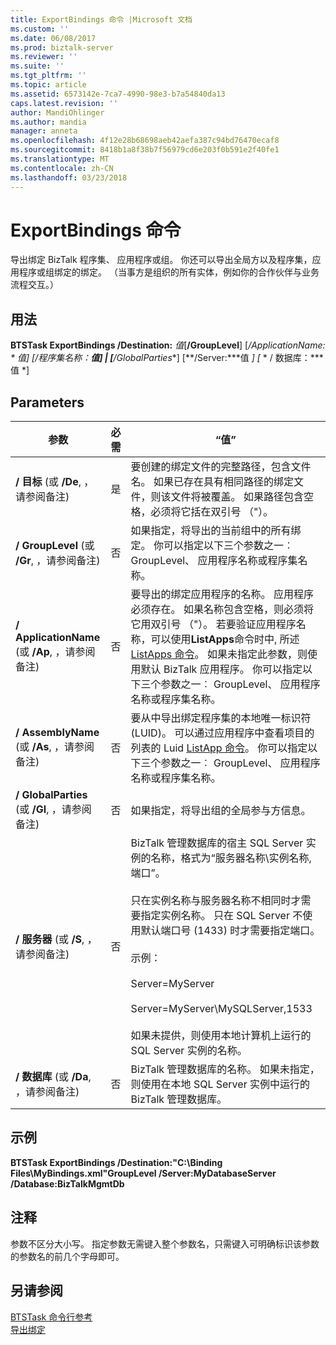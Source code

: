 ```yaml
---
title: ExportBindings 命令 |Microsoft 文档
ms.custom: ''
ms.date: 06/08/2017
ms.prod: biztalk-server
ms.reviewer: ''
ms.suite: ''
ms.tgt_pltfrm: ''
ms.topic: article
ms.assetid: 6573142e-7ca7-4990-98e3-b7a54840da13
caps.latest.revision: ''
author: MandiOhlinger
ms.author: mandia
manager: anneta
ms.openlocfilehash: 4f12e28b68698aeb42aefa387c94bd76470ecaf8
ms.sourcegitcommit: 8418b1a8f38b7f56979cd6e203f0b591e2f40fe1
ms.translationtype: MT
ms.contentlocale: zh-CN
ms.lasthandoff: 03/23/2018
---
```

# <a name="exportbindings-command"></a>ExportBindings 命令
导出绑定 BizTalk 程序集、 应用程序或组。 你还可以导出全局方以及程序集，应用程序或组绑定的绑定。 （当事方是组织的所有实体，例如你的合作伙伴与业务流程交互。）  
  
## <a name="usage"></a>用法  
 **BTSTask ExportBindings /Destination:** *值*[**/GroupLevel**] [**/ApplicationName: * **值*] [**/程序集名称：***值*] &#124; [**/GlobalParties**] [**/Server:***值 *] [* * / 数据库：***值 *]  
  
## <a name="parameters"></a>Parameters  
  
|参数|必需|“值”|  
|---------------|--------------|-----------|  
|**/ 目标** (或 **/De**, ，请参阅备注)|是|要创建的绑定文件的完整路径，包含文件名。 如果已存在具有相同路径的绑定文件，则该文件将被覆盖。 如果路径包含空格，必须将它括在双引号 （"）。|  
|**/ GroupLevel** (或 **/Gr**, ，请参阅备注)|否|如果指定，将导出的当前组中的所有绑定。 你可以指定以下三个参数之一︰ GroupLevel、 应用程序名称或程序集名称。|  
|**/ ApplicationName** (或 **/Ap**, ，请参阅备注)|否|要导出的绑定应用程序的名称。 应用程序必须存在。 如果名称包含空格，则必须将它用双引号 （"）。 若要验证应用程序名称，可以使用**ListApps**命令时中, 所述[ListApps 命令](../core/listapps-command.md)。 如果未指定此参数，则使用默认 BizTalk 应用程序。 你可以指定以下三个参数之一︰ GroupLevel、 应用程序名称或程序集名称。|  
|**/ AssemblyName** (或 **/As**, ，请参阅备注)|否|要从中导出绑定程序集的本地唯一标识符 (LUID)。 可以通过应用程序中查看项目的列表的 Luid [ListApp 命令](../core/listapp-command.md)。 你可以指定以下三个参数之一︰ GroupLevel、 应用程序名称或程序集名称。|  
|**/ GlobalParties** (或 **/Gl**, ，请参阅备注)|否|如果指定，将导出组的全局参与方信息。|  
|**/ 服务器** (或 **/S**, ，请参阅备注)|否|BizTalk 管理数据库的宿主 SQL Server 实例的名称，格式为“服务器名称\实例名称,端口”。<br /><br /> 只在实例名称与服务器名称不相同时才需要指定实例名称。 只在 SQL Server 不使用默认端口号 (1433) 时才需要指定端口。<br /><br /> 示例：<br /><br /> Server=MyServer<br /><br /> Server=MyServer\MySQLServer,1533<br /><br /> 如果未提供，则使用本地计算机上运行的 SQL Server 实例的名称。|  
|**/ 数据库** (或 **/Da**, ，请参阅备注)|否|BizTalk 管理数据库的名称。 如果未指定，则使用在本地 SQL Server 实例中运行的 BizTalk 管理数据库。|  
  
## <a name="sample"></a>示例  
 **BTSTask ExportBindings /Destination:"C:\Binding Files\MyBindings.xml"GroupLevel /Server:MyDatabaseServer /Database:BizTalkMgmtDb**  
  
## <a name="remarks"></a>注释  
 参数不区分大小写。 指定参数无需键入整个参数名，只需键入可明确标识该参数的参数名的前几个字母即可。  
  
## <a name="see-also"></a>另请参阅  
 [BTSTask 命令行参考](../core/btstask-command-line-reference.md)   
 [导出绑定](../core/exporting-bindings6.md)